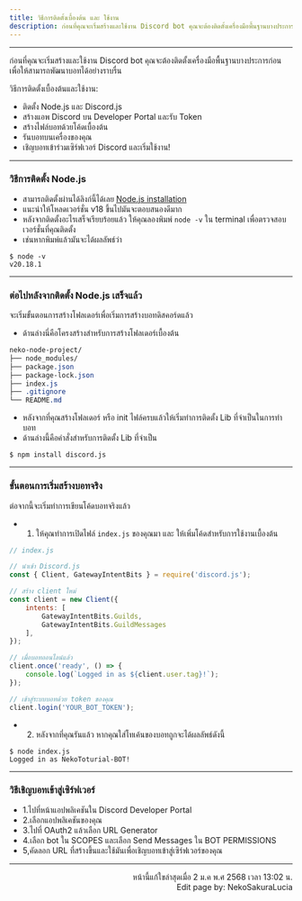 ```yaml
---
title: วิธีการติดตั้งเบื้องต้น และ ใช้งาน
description: ก่อนที่คุณจะเริ่มสร้างและใช้งาน Discord bot คุณจะต้องติดตั้งเครื่องมือพื้นฐานบางประการก่อน เพื่อให้สามารถพัฒนาบอทได้อย่างราบรื่น
---
```


-----

ก่อนที่คุณจะเริ่มสร้างและใช้งาน Discord bot คุณจะต้องติดตั้งเครื่องมือพื้นฐานบางประการก่อน เพื่อให้สามารถพัฒนาบอทได้อย่างราบรื่น

วิธีการติดตั้งเบื้องต้นและใช้งาน:
- ติดตั้ง Node.js และ Discord.js
- สร้างแอพ Discord บน Developer Portal และรับ Token
- สร้างไฟล์บอทด้วยโค้ดเบื้องต้น
- รันบอทบนเครื่องของคุณ
- เชิญบอทเข้าร่วมเซิร์ฟเวอร์ Discord และเริ่มใช้งาน!

-----

### วิธีการติดตั้ง Node.js

- สามารถติดตั้งผ่านได้ลิงก์นี้ได้เลย [Node.js installation](https://nodejs.org/en)
- แนะนำให้โหลดเวอร์ชั่น v18 ขึ้นไปมันจะตอบสนองดีมาก
- หลังจากติดตั้งอะไรเสร็จเรียบร้อยแล้ว ให้คุณลองพิมพ์ `node -v` ใน terminal เพื่อตรวจสอบเวอร์ชั่นที่คุณติดตั้ง
- เช่นหากพิมพ์แล้วมันจะได้ผลลัพธ์ว่า
```shell
$ node -v
v20.18.1
```

-----

### ต่อไปหลังจากติดตั้ง Node.js เสร็จแล้ว
จะเริ่มขั้นตอนการสร้างโฟลเดอร์เพื่อเริ่มการสร้างบอทดิสคอร์ดแล้ว
- ด้านล่างนี่คือโครงสร้างสำหรับการสร้างโฟลเดอร์เบื้องต้น
```css
neko-node-project/
├── node_modules/
├── package.json
├── package-lock.json
├── index.js
├── .gitignore
└── README.md
```

- หลังจากที่คุณสร้างโฟลเดอร์ หรือ init ไฟล์ครบแล้วให้เริ่มทำการติดตั้ง Lib ที่จำเป็นในการทำบอท
- ด้านล่างนี้คือคำสั่งสำหรับการติดตั้ง Lib ที่จำเป็น
```shell
$ npm install discord.js
```

-----

### ขั้นตอนการเริ่มสร้างบอทจริง
ต่อจากนี้จะเริ่มทำการเขียนโค้ดบอทจริงแล้ว

- 1. ให้คุณทำการเปิดไฟล์ `index.js` ของคุณมา และ ให้เพิ่มโค้ดสำหรับการใช้งานเบื้องต้น
```js
// index.js

// นำเข้า Discord.js
const { Client, GatewayIntentBits } = require('discord.js');

// สร้าง client ใหม่
const client = new Client({
    intents: [
        GatewayIntentBits.Guilds,
        GatewayIntentBits.GuildMessages
    ],
});

// เมื่อบอทออนไลน์แล้ว
client.once('ready', () => {
    console.log(`Logged in as ${client.user.tag}!`);
});

// เข้าสู่ระบบบอทด้วย token ของคุณ
client.login('YOUR_BOT_TOKEN');
```
- 2. หลังจากที่คุณรันแล้ว หากคุณใส่โทเค้นของบอทถูกจะได้ผลลัพธ์ดังนี้
```shell
$ node index.js
Logged in as NekoToturial-BOT!
```

-----

### วิธีเชิญบอทเข้าสู่เซิร์ฟเวอร์
- 1.ไปที่หน้าแอปพลิเคชันใน Discord Developer Portal
- 2.เลือกแอปพลิเคชันของคุณ
- 3.ไปที่ OAuth2 แล้วเลือก URL Generator
- 4.เลือก bot ใน SCOPES และเลือก Send Messages ใน BOT PERMISSIONS
- 5,คัดลอก URL ที่สร้างขึ้นและใช้มันเพื่อเชิญบอทเข้าสู่เซิร์ฟเวอร์ของคุณ

-----

<p align="right">
หน้านี้แก้ใขล่าสุดเมื่อ 2 ม.ค พ.ศ 2568 เวลา 13:02 น. <br />
Edit page by: NekoSakuraLucia
</p>